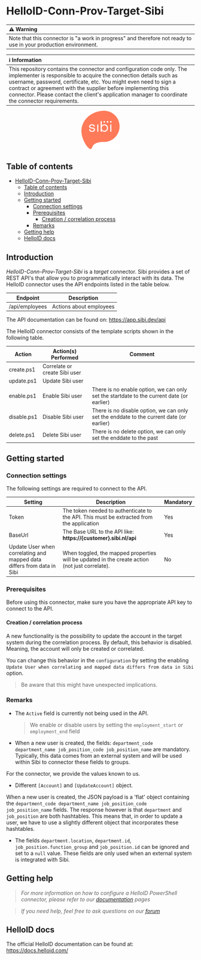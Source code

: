 
# HelloID-Conn-Prov-Target-Sibi

| :warning: Warning |
|:---------------------------|
| Note that this connector is "a work in progress" and therefore not ready to use in your production environment. |

| :information_source: Information |
|:---------------------------|
| This repository contains the connector and configuration code only. The implementer is responsible to acquire the connection details such as username, password, certificate, etc. You might even need to sign a contract or agreement with the supplier before implementing this connector. Please contact the client's application manager to coordinate the connector requirements. |

<p align="center">
  <img src="logo.png">
</p>

## Table of contents

- [HelloID-Conn-Prov-Target-Sibi](#helloid-conn-prov-target-sibi)
  - [Table of contents](#table-of-contents)
  - [Introduction](#introduction)
  - [Getting started](#getting-started)
    - [Connection settings](#connection-settings)
    - [Prerequisites](#prerequisites)
      - [Creation / correlation process](#creation--correlation-process)
    - [Remarks](#remarks)
  - [Getting help](#getting-help)
  - [HelloID docs](#helloid-docs)

## Introduction

_HelloID-Conn-Prov-Target-Sibi_ is a _target_ connector. Sibi provides a set of REST API's that allow you to programmatically interact with its data. The HelloID connector uses the API endpoints listed in the table below.

| Endpoint       | Description |
| ------------   | ----------- |
| /api/employees | Actions about employees |

The API documentation can be found on: https://app.sibi.dev/api

The HelloID connector consists of the template scripts shown in the following table.

| Action                          | Action(s) Performed                           | Comment   | 
| ------------------------------- | --------------------------------------------- | --------- |
| create.ps1                      | Correlate or create Sibi user                |           |
| update.ps1                      | Update Sibi user                             |           |
| enable.ps1                      | Enable Sibi user                             | There is no enable option, we can only set the startdate to the current date (or earlier)           |
| disable.ps1                     | Disable Sibi user                            | There is no disable option, we can only set the enddate to the current date (or earlier)          |
| delete.ps1                      | Delete Sibi user                             | There is no delete option, we can only set the enddate to the past |

## Getting started

### Connection settings

The following settings are required to connect to the API.

| Setting      | Description | Mandatory   |
| ------------ | ----------- | ----------- |
| Token     | The token needed to authenticate to the API. This must be extracted from the application | Yes |
| BaseUrl      | The Base URL to the API like: __https://{customer}.sibi.nl/api__ | Yes |
| Update User when correlating and mapped data differs from data in Sibi  | When toggled, the mapped properties will be updated in the create action (not just correlate). | No         |

### Prerequisites

Before using this connector, make sure you have the appropriate API key to connect to the API.

#### Creation / correlation process

A new functionality is the possibility to update the account in the target system during the correlation process. By default, this behavior is disabled. Meaning, the account will only be created or correlated.

You can change this behavior in the `configuration` by setting the enabling `Update User when correlating and mapped data differs from data in Sibi` option.

> Be aware that this might have unexpected implications.

### Remarks

- The `Active` field is currently not being used in the API.
  > We enable or disable users by setting the `employment_start` or `employment_end` field

- When a new user is created, the fields: `department_code department_name job_position_code job_position_name` are mandatory. 
Typically, this data comes from an external system and will be used within Sibi to connector these fields to groups. 

For the connector, we provide the values known to us. 

- Different `[Account]` and `[UpdateAccount]` object.

When a new user is created, the JSON payload is a 'flat' object containing the `department_code department_name job_position_code job_position_name` fields.
The response however is that `department` and `job_position` are both hashtables. This means that, in order to update a user, we have to use a slightly different object that incorporates these hashtables.

- The fields `department.location`, `department.id`, `job_position.function_group` and `job_position.id` can be ignored and set to a `null` value. 
These fields are only used when an external system is integrated with Sibi. 

## Getting help

> _For more information on how to configure a HelloID PowerShell connector, please refer to our [documentation](https://docs.helloid.com/hc/en-us/articles/360012558020-Configure-a-custom-PowerShell-target-system) pages_

> _If you need help, feel free to ask questions on our [forum](https://forum.helloid.com)_

## HelloID docs

The official HelloID documentation can be found at: https://docs.helloid.com/